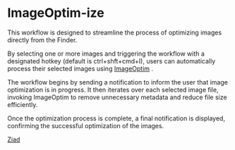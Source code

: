 # ImageOptim-ize

This workflow is designed to streamline the process of optimizing images directly from the Finder.

By selecting one or more images and triggering the workflow with a designated hotkey (default is ctrl+shft+cmd+I), users can automatically process their selected images using [ImageOptim](https://imageoptim.com/mac) .

The workflow begins by sending a notification to inform the user that image optimization is in progress. It then iterates over each selected image file, invoking ImageOptim to remove unnecessary metadata and reduce file size efficiently.

Once the optimization process is complete, a final notification is displayed, confirming the successful optimization of the images.

[Ziad](mailto:ziad@feralcreative.co)
